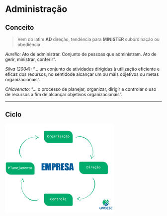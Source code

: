 # Administração

## Conceito
>Vem do latim **AD** direção, tendência para **MINISTER** subordinação ou obediência

*Aurélio:* Ato de administrar.
Conjunto de pessoas
que administram.
Ato de gerir,
ministrar, conferir”.

*Silva (2004):* “... um conjunto de
atividades dirigidas
à utilização eficiente
e eficaz dos recursos,
no sentidode alcançar
um ou mais objetivos ou
metas organizacionais”.

*Chiavenato:* “... o processo de
planejar, organizar,
dirigir e controlar o
uso de recursos a fim
de alcançar objetivos
organizacionais”.
________________________________________________________

## Ciclo

<img src="ciclo.png" alt="ciclo" style="width:350px;"/>

